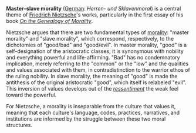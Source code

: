 **Master–slave morality** ([German](https://en.wikipedia.org/wiki/German_language "German language"): _Herren- und Sklavenmoral_) is a central theme of [Friedrich Nietzsche](https://en.wikipedia.org/wiki/Friedrich_Nietzsche "Friedrich Nietzsche")'s works, particularly in the first essay of his book _[On the Genealogy of Morality](https://en.wikipedia.org/wiki/On_the_Genealogy_of_Morality "On the Genealogy of Morality")_.

Nietzsche argues that there are two fundamental types of [morality](https://en.wikipedia.org/wiki/Morality "Morality"): "master morality" and "slave morality", which correspond, respectively, to the dichotomies of "good/bad" and "good/evil". In master morality, "good" is a self-designation of the aristocratic classes; it is synonymous with nobility and everything powerful and life-affirming. "Bad" has no condemnatory implication, merely referring to the "common" or the "low" and the qualities and values associated with them, in contradistinction to the warrior ethos of the ruling nobility. In slave morality, the meaning of "good" is made the antithesis of the original aristocratic "good", which itself is relabeled "evil". This inversion of values develops out of the _[ressentiment](https://en.wikipedia.org/wiki/Ressentiment "Ressentiment")_ the weak feel toward the powerful.

For Nietzsche, a morality is inseparable from the culture that values it, meaning that each culture's language, codes, practices, narratives, and institutions are informed by the struggle between these two moral structures.